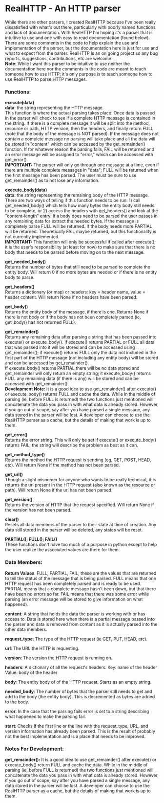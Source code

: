 # RealHTTP - An HTTP parser

While there are other parsers, I created RealHTTP because I've been really dissatisfied with what's out there, particularly with poorly named functions and lack of documentation. With RealHTTP I'm hoping it's a parser that is intuitive to use and one with easy to read documentation (found below). There are some comments in the code to help explain the use and implementation of the parser, but the documentation here is just for use and what to expect from the parser. RealHTTP is an on going project so any bug reports, suggestions, contributions, etc are welcome.  
**Note:** While I want this parser to be intuitive to use neither the documentation here nor the comments in the code are meant to teach someone how to use HTTP; it's only purpose is to teach someone how to use RealHTTP to parse HTTP messages.  

### Functions:

**execute(data)**    
**data**: the string representing the HTTP message.  
This function is where the actual parsing takes place. Once data is passed in the parser will check to see if a complete HTTP message is contained in the string. If there is a complete message it will be split into the method, resource or path, HTTP version, then the headers, and finally return FULL (note that the body of the message is NOT parsed). If the message does not contain a complete message no parsing will take place and all the data will be stored in "content" which can be accessed by the get_remainder() function. If for whatever reason the parsing fails, FAIL will be returned and an error message will be assigned to "error," which can be accessed with get_error().  
**IMPORTANT:** The parser will only go through one message at a time, even if there are multiple complete messages in "data"; FULL will be returned when the first message has been parsed. The user must be sure to use get_remainder() as to not lose any information.

**execute_body(data)**  
**data**: the string representing the remaining body of the HTTP message.  
There are two ways of telling if this function needs to be run: 1) call get_needed_body() which tells how many bytes the entity body still needs to be complete, or 2) access the headers with get_headers() and look at the "content-length" entry. If a body does need to be parsed the user passes in any remaining data for extract the needed bytes. If the message is completely parse FULL will be returned. If the body needs more PARTIAL will be returned. Theoretically FAIL maybe returned, but this functionality is not currently implemented.  
**IMPORTANT:** This function will only be successful if called after execute(); it is the user's responsibility (at least for now) to make sure that there is no body that needs to be parsed before moving on to the next message.  

**get_needed_body()**  
Returns the number of bytes that still need to be parsed to complete the entity body. Will return 0 if no more bytes are needed or if there is no entity body to parse.  

**get_headers()**  
Returns a dictionary (or map) or headers: key = header name, value = header content. Will return None if no headers have been parsed.  

**get_body()**  
Returns the entity body of the message, if there is one. Returns None if there is not body or if the body has not been completely parsed (ie, get_body() has not returned FULL).  

**get_remainder()**  
Returns any remaining data after parsing a string that has been passed into execute() or execute_body(). If execute() returns PARTIAL or FULL all data that was passed into it will be stored and can be accessed using get_remainder(); if execute() returns FULL only the data not included in the first part of the HTTP message (not including any entity body) will be stored and can be accessed by get_remainder().  
If execute_body() returns PARTIAL there will be no data stored and get_remainder will only return an empty string; it execute_body() returns FULL any remaining data (if there is any) will be stored and can be accessed with get_remainder().  
**Development Note:** It is a good idea to use get_remainder() after execute() or execute_body() returns FULL and cache the data. While in the middle of parsing (ie, before FULL is returned) the two functions just mentioned will concatenate the data you pass in with what data is already stored. However, if you go out of scope, say after you have parsed a single message, any data stored in the parser will be lost. A developer can choose to use the RealHTTP parser as a cache, but the details of making that work is up to them.  

**get_error()**  
Returns the error string. This will only be set if execute() or execute_body() returns FAIL; the string will describe the problem as best as it can.  

**get_method_type()**  
Returns the method the HTTP request is sending (eg, GET, POST, HEAD, etc). Will return None if the method has not been parsed.  

**get_url()**  
Though a slight misnomer for anyone who wants to be really technical, this returns the url present in the HTTP request (also known as the resource or path). Will return None if the url has not been parsed.  

**get_version()**  
Returns the version of HTTP that the request specified. Will return None if the version has not been parsed.  

**clear()**  
Resets all data members of the parser to their state at time of creation. Any data still stored in the parser will be deleted, any states will be reset.

**PARTIAL(); FULL(); FAIL()**  
These functions don't have too much of a purpose in python except to help the user realize the associated values are there for them.


### Data Members:

**Return Values**: FULL, PARTIAL, FAIL; these are the values that are returned to tell the status of the message that is being parsed. FULL means that one HTTP request has been completely parsed and is ready to be used. PARTIAL means that a complete message hasn't been down, but that there have been no errors so far. FAIL means that there was some error while parsing (an error message will be stored to give information on what happened). 

**content**: A string that holds the data the parser is working with or has access to. Data is stored here when there is a partial message passed into the parser and data is removed from content as it is actually parsed into the other data members.

**request_type**: The type of the HTTP request (ie GET, PUT, HEAD, etc).

**url**: The URL the HTTP is requesting.

**version**: The version the HTTP request is running on.

**headers**: A dictionary of all the request's headers. Key: name of the header   Value: body of the header

**body**: The entity body of of the HTTP request. Starts as an empty string.

**needed_body**: The number of bytes that the parser still needs to get and add to the body (the entity body). This is decremented as bytes are added to the body.

**error**: In the case that the parsing fails error is set to a string describing what happened to make the parsing fail.

**start**: Checks if the first line or the line with the request_type, URL, and version information has already been parsed. This is the result of probably not the best implementation and is a place that needs to be improved.





### Notes For Development:  
**get_remainder():** It is a good idea to use get_remainder() after execute() or execute_body() return FULL and cache the data. While in the middle of parsing (ie, before FULL is returned) the two functions just mentioned will concatenate the data you pass in with what data is already stored. However, if you go out of scope, say after you have parsed a single message, any data stored in the parser will be lost. A developer can choose to use the RealHTTP parser as a cache, but the details of making that work is up to them.